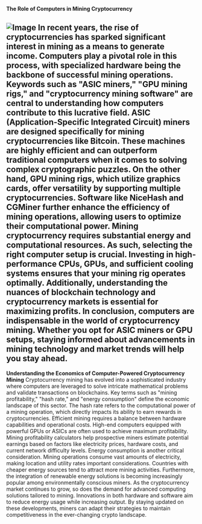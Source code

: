 **The Role of Computers in Mining Cryptocurrency**

![Image](https://github.com/user-attachments/assets/4a25d116-2220-4385-b08e-f287af8fcbc4)
In recent years, the rise of cryptocurrencies has sparked significant interest in mining as a means to generate income. Computers play a pivotal role in this process, with specialized hardware being the backbone of successful mining operations. Keywords such as "ASIC miners," "GPU mining rigs," and "cryptocurrency mining software" are central to understanding how computers contribute to this lucrative field.
ASIC (Application-Specific Integrated Circuit) miners are designed specifically for mining cryptocurrencies like Bitcoin. These machines are highly efficient and can outperform traditional computers when it comes to solving complex cryptographic puzzles. On the other hand, GPU mining rigs, which utilize graphics cards, offer versatility by supporting multiple cryptocurrencies. Software like NiceHash and CGMiner further enhance the efficiency of mining operations, allowing users to optimize their computational power.
Mining cryptocurrency requires substantial energy and computational resources. As such, selecting the right computer setup is crucial. Investing in high-performance CPUs, GPUs, and sufficient cooling systems ensures that your mining rig operates optimally. Additionally, understanding the nuances of blockchain technology and cryptocurrency markets is essential for maximizing profits.
In conclusion, computers are indispensable in the world of cryptocurrency mining. Whether you opt for ASIC miners or GPU setups, staying informed about advancements in mining technology and market trends will help you stay ahead.
---
**Understanding the Economics of Computer-Powered Cryptocurrency Mining**
Cryptocurrency mining has evolved into a sophisticated industry where computers are leveraged to solve intricate mathematical problems and validate transactions on blockchains. Key terms such as "mining profitability," "hash rate," and "energy consumption" define the economic landscape of this sector. The hash rate refers to the computational power of a mining operation, which directly impacts its ability to earn rewards in cryptocurrencies.
Efficient mining requires a balance between hardware capabilities and operational costs. High-end computers equipped with powerful GPUs or ASICs are often used to achieve maximum profitability. Mining profitability calculators help prospective miners estimate potential earnings based on factors like electricity prices, hardware costs, and current network difficulty levels.
Energy consumption is another critical consideration. Mining operations consume vast amounts of electricity, making location and utility rates important considerations. Countries with cheaper energy sources tend to attract more mining activities. Furthermore, the integration of renewable energy solutions is becoming increasingly popular among environmentally conscious miners.
As the cryptocurrency market continues to grow, so does the demand for advanced computing solutions tailored to mining. Innovations in both hardware and software aim to reduce energy usage while increasing output. By staying updated on these developments, miners can adapt their strategies to maintain competitiveness in the ever-changing crypto landscape.
